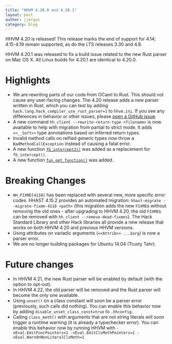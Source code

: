 ```yaml
---
title: "HHVM 4.20.0 and 4.20.1"
layout: post
author: jjergus
category: blog
---
```


HHVM 4.20 is released! This release marks the end of support for 4.14;
4.15-4.19 remain supported, as do the LTS releases 3.30 and 4.8.

HHVM 4.20.1 was released to fix a build issue related to the new Rust parser on
Mac OS X. All Linux builds for 4.20.1 are identical to 4.20.0.

# Highlights

- We are rewriting parts of our code from OCaml to Rust. This should not cause
  any user-facing changes. The 4.20 release adds a new parser written in Rust,
  which you can test by adding `hack.lang.hack_compiler_use_rust_parser=1` to
  `hhvm.ini`. If you see any differences in behavior or other issues, please
  [open a GitHub issue](https://github.com/facebook/hhvm/issues/new).
- A new command `hh_client --rewrite-return-type <filename>` is now available to
  help with migration from partial to strict mode. It adds `<<__Soft>>` type
  annotations based on inferred return types.
- Invalid method calls on reified generic types now throw a
  `BadMethodCallException` instead of causing a fatal error.
- A new function
  [`fb_intercept2()`](https://github.com/facebook/hhvm/blob/eafc93691184c201ab5a07f40f88531ccc161829/hphp/runtime/ext/fb/ext_fb.php#L79)
  was added as a replacement for `fb_intercept()`.
- A new function
  [`fun_get_function()`](https://github.com/facebook/hhvm/blob/9ff2c8c4ef3e5d116f36a96808d6daa0078592cd/hphp/runtime/ext/std/ext_std_function.php#L108)
  was added.

# Breaking Changes

- `HH_FIXME[4110]` has been replaced with several new, more specific error
  codes. HHAST 4.15.2 provides an automated migration:
  `hhast-migrate --migrate-fixme-4110 <path>` (this migration adds the new
  `FIXME`s without removing the old ones - after upgrading to HHVM 4.20, the old
  `FIXME`s can be removed with `hh_client --remove-dead-fixmes`). The Hack
  Standard Library and other Hack libraries all provide a new release that works
  on both HHVM 4.20 and previous HHVM versions.
- Using attributes on variadic arguments (`<<Attrib>> ...$arg`) is now a parser
  error.
- We are no longer building packages for Ubuntu 14.04 (Trusty Tahr).

# Future changes

- In HHVM 4.21, the new Rust parser will be enabled by default (with the option
  to opt-out).
- In HHVM 4.22, the old parser will be removed and the Rust parser will become
  the only one available.
- Using `unset()` on a class constant will soon be a parser error (previously,
  such calls did nothing). You can enable this behavior now by adding
  `disable_unset_class_const=true` to `.hhconfig`.
- Calling `class_meth()` with arguments that are not string literals will soon
  trigger a runtime warning (it is already a typechecker error). You can enable
  this behavior now by running HHVM with
  `-vEval.EmitFuncPointers=1 -vEval.EmitClsMethPointers=1 -vEval.WarnOnNonLiteralClsMeth=1`
